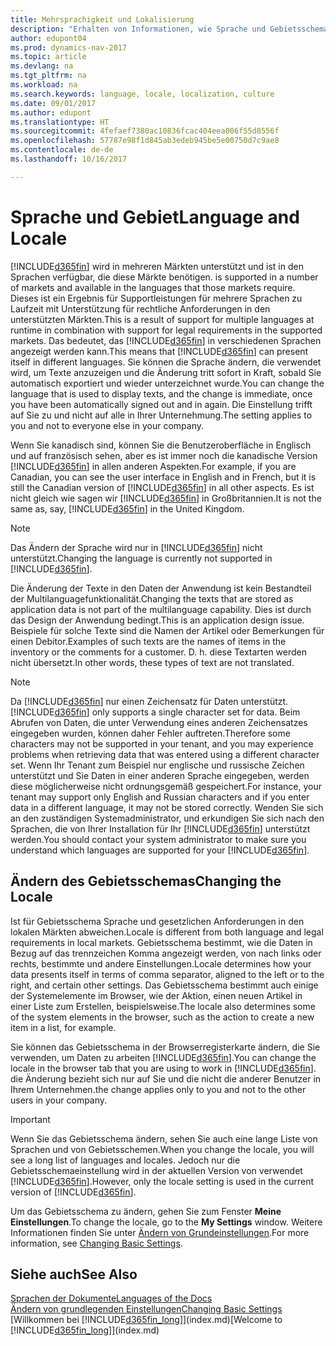 ```yaml
---
title: Mehrsprachigkeit und Lokalisierung
description: "Erhalten von Informationen, wie Sprache und Gebietsschema die Benutzeroberfläche in Dynamics NAV beeinflussen."
author: edupont04
ms.prod: dynamics-nav-2017
ms.topic: article
ms.devlang: na
ms.tgt_pltfrm: na
ms.workload: na
ms.search.keywords: language, locale, localization, culture
ms.date: 09/01/2017
ms.author: edupont
ms.translationtype: HT
ms.sourcegitcommit: 4fefaef7380ac10836fcac404eea006f55d8556f
ms.openlocfilehash: 57787e98f1d845ab3edeb945be5e00750d7c9ae8
ms.contentlocale: de-de
ms.lasthandoff: 10/16/2017

---
```

# <a name="language-and-locale"></a><span data-ttu-id="4f4df-103">Sprache und Gebiet</span><span class="sxs-lookup"><span data-stu-id="4f4df-103">Language and Locale</span></span>
[!INCLUDE[d365fin](includes/d365fin_md.md)]<span data-ttu-id="4f4df-104"> wird in mehreren Märkten unterstützt und ist in den Sprachen verfügbar, die diese Märkte benötigen.</span><span class="sxs-lookup"><span data-stu-id="4f4df-104"> is supported in a number of markets and available in the languages that those markets require.</span></span> <span data-ttu-id="4f4df-105">Dieses ist ein Ergebnis für Supportleistungen für mehrere Sprachen zu Laufzeit mit Unterstützung für rechtliche Anforderungen in den unterstützten Märkten.</span><span class="sxs-lookup"><span data-stu-id="4f4df-105">This is a result of support for multiple languages at runtime in combination with support for legal requirements in the supported markets.</span></span> <span data-ttu-id="4f4df-106">Das bedeutet, das [!INCLUDE[d365fin](includes/d365fin_md.md)] in verschiedenen Sprachen angezeigt werden kann.</span><span class="sxs-lookup"><span data-stu-id="4f4df-106">This means that [!INCLUDE[d365fin](includes/d365fin_md.md)] can present itself in different languages.</span></span> <span data-ttu-id="4f4df-107">Sie können die Sprache ändern, die verwendet wird, um Texte anzuzeigen und die Änderung tritt sofort in Kraft, sobald Sie automatisch exportiert und wieder unterzeichnet wurde.</span><span class="sxs-lookup"><span data-stu-id="4f4df-107">You can change the language that is used to display texts, and the change is immediate, once you have been automatically signed out and in again.</span></span> <span data-ttu-id="4f4df-108">Die Einstellung trifft auf Sie zu und nicht auf alle in Ihrer Unternehmung.</span><span class="sxs-lookup"><span data-stu-id="4f4df-108">The setting applies to you and not to everyone else in your company.</span></span>  

<span data-ttu-id="4f4df-109">Wenn Sie kanadisch sind, können Sie die Benutzeroberfläche in Englisch und auf französisch sehen, aber es ist immer noch die kanadische Version [!INCLUDE[d365fin](includes/d365fin_md.md)] in allen anderen Aspekten.</span><span class="sxs-lookup"><span data-stu-id="4f4df-109">For example, if you are Canadian, you can see the user interface in English and in French, but it is still the Canadian version of [!INCLUDE[d365fin](includes/d365fin_md.md)] in all other aspects.</span></span> <span data-ttu-id="4f4df-110">Es ist nicht gleich wie sagen wir [!INCLUDE[d365fin](includes/d365fin_md.md)] in Großbritannien.</span><span class="sxs-lookup"><span data-stu-id="4f4df-110">It is not the same as, say, [!INCLUDE[d365fin](includes/d365fin_md.md)] in the United Kingdom.</span></span>  

> [!NOTE]  
>  <span data-ttu-id="4f4df-111">Das Ändern der Sprache wird nur in [!INCLUDE[d365fin](includes/d365fin_md.md)] nicht unterstützt.</span><span class="sxs-lookup"><span data-stu-id="4f4df-111">Changing the language is currently not supported in [!INCLUDE[d365fin](includes/d365fin_md.md)].</span></span>

<span data-ttu-id="4f4df-112">Die Änderung der Texte in den Daten der Anwendung ist kein Bestandteil der Multilanguagefunktionalität.</span><span class="sxs-lookup"><span data-stu-id="4f4df-112">Changing the texts that are stored as application data is not part of the multilanguage capability.</span></span> <span data-ttu-id="4f4df-113">Dies ist durch das Design der Anwendung bedingt.</span><span class="sxs-lookup"><span data-stu-id="4f4df-113">This is an application design issue.</span></span> <span data-ttu-id="4f4df-114">Beispiele für solche Texte sind die Namen der Artikel oder Bemerkungen für einen Debitor.</span><span class="sxs-lookup"><span data-stu-id="4f4df-114">Examples of such texts are the names of items in the inventory or the comments for a customer.</span></span> <span data-ttu-id="4f4df-115">D. h. diese Textarten werden nicht übersetzt.</span><span class="sxs-lookup"><span data-stu-id="4f4df-115">In other words, these types of text are not translated.</span></span>  

> [!NOTE]  
>  <span data-ttu-id="4f4df-116">Da  [!INCLUDE[d365fin](includes/d365fin_md.md)] nur einen Zeichensatz für Daten unterstützt.</span><span class="sxs-lookup"><span data-stu-id="4f4df-116">[!INCLUDE[d365fin](includes/d365fin_md.md)] only supports a single character set for data.</span></span> <span data-ttu-id="4f4df-117">Beim Abrufen von Daten, die unter Verwendung eines anderen Zeichensatzes eingegeben wurden, können daher Fehler auftreten.</span><span class="sxs-lookup"><span data-stu-id="4f4df-117">Therefore some characters may not be supported in your tenant, and you may experience problems when retrieving data that was entered using a different character set.</span></span> <span data-ttu-id="4f4df-118">Wenn Ihr Tenant zum Beispiel nur englische und russische Zeichen unterstützt und Sie Daten in einer anderen Sprache eingegeben, werden diese möglicherweise nicht ordnungsgemäß gespeichert.</span><span class="sxs-lookup"><span data-stu-id="4f4df-118">For instance, your tenant may support only English and Russian characters and if you enter data in a different language, it may not be stored correctly.</span></span> <span data-ttu-id="4f4df-119">Wenden Sie sich an den zuständigen Systemadministrator, und erkundigen Sie sich nach den Sprachen, die von Ihrer Installation für Ihr [!INCLUDE[d365fin](includes/d365fin_md.md)] unterstützt werden.</span><span class="sxs-lookup"><span data-stu-id="4f4df-119">You should contact your system administrator to make sure you understand which languages are supported for your [!INCLUDE[d365fin](includes/d365fin_md.md)].</span></span>  

## <a name="changing-the-locale"></a><span data-ttu-id="4f4df-120">Ändern des Gebietsschemas</span><span class="sxs-lookup"><span data-stu-id="4f4df-120">Changing the Locale</span></span>
<span data-ttu-id="4f4df-121">Ist für Gebietsschema Sprache und gesetzlichen Anforderungen in den lokalen Märkten abweichen.</span><span class="sxs-lookup"><span data-stu-id="4f4df-121">Locale is different from both language and legal requirements in local markets.</span></span> <span data-ttu-id="4f4df-122">Gebietsschema bestimmt, wie die Daten in Bezug auf das trennzeichen Komma angezeigt werden, von nach links oder rechts, bestimmte und andere Einstellungen.</span><span class="sxs-lookup"><span data-stu-id="4f4df-122">Locale determines how your data presents itself in terms of comma separator, aligned to the left or to the right, and certain other settings.</span></span> <span data-ttu-id="4f4df-123">Das Gebietsschema bestimmt auch einige der Systemelemente im Browser, wie der Aktion, einen neuen Artikel in einer Liste zum Erstellen, beispielsweise.</span><span class="sxs-lookup"><span data-stu-id="4f4df-123">The locale also determines some of the system elements in the browser, such as the action to create a new item in a list, for example.</span></span>  

<span data-ttu-id="4f4df-124">Sie können das Gebietsschema in der Browserregisterkarte ändern, die Sie verwenden, um Daten zu arbeiten [!INCLUDE[d365fin](includes/d365fin_md.md)].</span><span class="sxs-lookup"><span data-stu-id="4f4df-124">You can change the locale in the browser tab that you are using to work in [!INCLUDE[d365fin](includes/d365fin_md.md)].</span></span> <span data-ttu-id="4f4df-125">die Änderung bezieht sich nur auf Sie und die nicht die anderer Benutzer in Ihrem Unternehmen.</span><span class="sxs-lookup"><span data-stu-id="4f4df-125">the change applies only to you and not to the other users in your company.</span></span>  

> [!IMPORTANT]  
>  <span data-ttu-id="4f4df-126">Wenn Sie das Gebietsschema ändern, sehen Sie auch eine lange Liste von Sprachen und von Gebietsschemen.</span><span class="sxs-lookup"><span data-stu-id="4f4df-126">When you change the locale, you will see a long list of languages and locales.</span></span> <span data-ttu-id="4f4df-127">Jedoch nur die Gebietsschemaeinstellung wird in der aktuellen Version von verwendet [!INCLUDE[d365fin](includes/d365fin_md.md)].</span><span class="sxs-lookup"><span data-stu-id="4f4df-127">However, only the locale setting is used in the current version of [!INCLUDE[d365fin](includes/d365fin_md.md)].</span></span>  

<span data-ttu-id="4f4df-128">Um das Gebietsschema zu ändern, gehen Sie zum Fenster **Meine Einstellungen**.</span><span class="sxs-lookup"><span data-stu-id="4f4df-128">To change the locale, go to the **My Settings** window.</span></span> <span data-ttu-id="4f4df-129">Weitere Informationen finden Sie unter [Ändern von Grundeinstellungen](ui-change-basic-settings.md).</span><span class="sxs-lookup"><span data-stu-id="4f4df-129">For more information, see [Changing Basic Settings](ui-change-basic-settings.md).</span></span>  

## <a name="see-also"></a><span data-ttu-id="4f4df-130">Siehe auch</span><span class="sxs-lookup"><span data-stu-id="4f4df-130">See Also</span></span>  
[<span data-ttu-id="4f4df-131">Sprachen der Dokumente</span><span class="sxs-lookup"><span data-stu-id="4f4df-131">Languages of the Docs</span></span>](about-languages.md)  
[<span data-ttu-id="4f4df-132">Ändern von grundlegenden Einstellungen</span><span class="sxs-lookup"><span data-stu-id="4f4df-132">Changing Basic Settings</span></span>](ui-change-basic-settings.md)  
<span data-ttu-id="4f4df-133">[Willkommen bei [!INCLUDE[d365fin_long](includes/d365fin_long_md.md)]](index.md)</span><span class="sxs-lookup"><span data-stu-id="4f4df-133">[Welcome to [!INCLUDE[d365fin_long](includes/d365fin_long_md.md)]](index.md)</span></span>  

